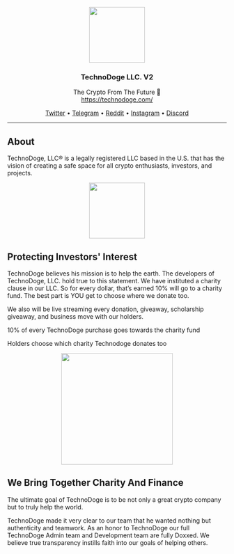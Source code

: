 <p align="center">
  <img src="https://www.technodoge.com/wp-content/uploads/2021/08/head-logo-with-text-600x600.png" width="128" />
  <br/>
  <h3 align="center">TechnoDoge LLC. V2</h3>
</p>
<p align="center">
  <span align="center">The Crypto From The Future 🚀</span>
  <br/>
  <a href ="https://technodoge.com/" target="_blank">https://technodoge.com/</a>
</p>

<p align="center">
  <a href="https://mobile.twitter.com/official_TDOGE">Twitter</a>
  •
  <a href="https://t.me/joinchat/KKI6U7QbwugxZThh">Telegram</a>
  •
  <a href="https://www.reddit.com/r/TechnoDoge/">Reddit</a>
  •
  <a href="https://www.instagram.com/officialtechnodoge/">Instagram</a>
  •
  <a href="https://discord.gg/ZfN4Th3WVx">Discord</a>
</p>

---

## About

<p>TechnoDoge, LLC® is a legally registered LLC based in the U.S. that has the vision of creating a safe space for all crypto enthusiasts, investors, and projects. </p>

<p align="center">
  <img src="https://www.technodoge.com/wp-content/uploads/2021/07/3d-coin-gold-4.gif" width="128" />
  <br/>

## Protecting Investors' Interest
<p>TechnoDoge believes his mission is to help the earth. The developers of TechnoDoge, LLC. hold true to this statement. We have instituted a charity clause in our LLC. So for every dollar, that’s earned 10% will go to a charity fund. The best part is YOU get to choose where we donate too.</p>
 
<p>We also will be live streaming every donation, giveaway, scholarship giveaway, and business move with our holders.</p>
<p>10% of every TechnoDoge purchase goes towards the charity fund</p>
<p>Holders choose which charity Technodoge donates too</p>

<p align="center">
  <img src="https://www.technodoge.com/wp-content/uploads/2021/08/save-the-world.png" width="256" />
  <br/>

## We Bring Together Charity And Finance

<p>The ultimate goal of TechnoDoge is to be not only a great crypto company but to truly help the world.</p>
 
<p>TechnoDoge made it very clear to our team that he wanted nothing but authenticity and teamwork. As an honor to TechnoDoge our full TechnoDoge Admin team and Development team are fully Doxxed. We believe true transparency instills faith into our goals of helping others.</p>
